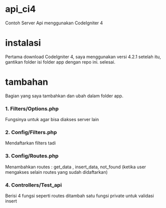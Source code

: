 # api_ci4
Contoh Server Api menggunakan CodeIgniter 4

# instalasi
Pertama download CodeIgniter 4, saya menggunakan versi 4.2.1
setelah itu, gantikan folder isi folder app dengan repo ini. selesai.

# tambahan
Bagian yang saya tambahkan dan ubah dalam folder app.
### 1. Filters/Options.php
Fungsinya untuk agar bisa diakses server lain
### 2. Config/Filters.php
Mendaftarkan filters tadi
### 3. Config/Routes.php
Menambahkan routes : get_data , insert_data, not_found (ketika user mengakses selain routes yang sudah didaftarkan)
### 4. Controllers/Test_api
Berisi 4 fungsi seperti routes ditambah satu fungsi private untuk validasi insert

